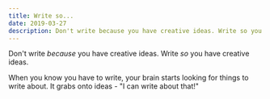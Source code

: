 ```yaml
---
title: Write so...
date: 2019-03-27
description: Don't write because you have creative ideas. Write so you have creative ideas.
---
```


Don't write _because_ you have creative ideas. Write _so_ you have creative ideas.

When you know you have to write, your brain starts looking for things to write about. It grabs onto ideas - "I can write about that!"
